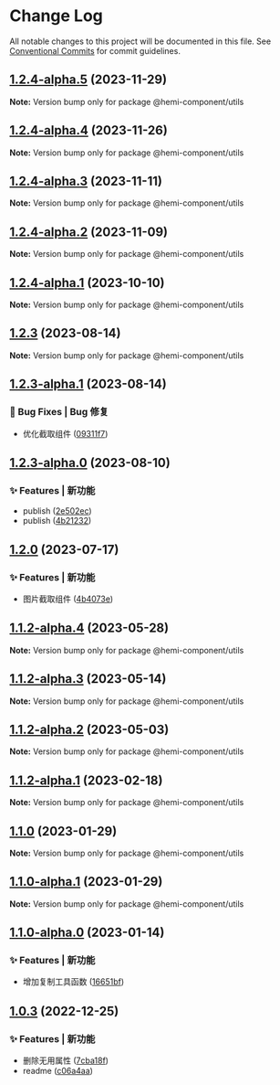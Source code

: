 # Change Log

All notable changes to this project will be documented in this file. See [Conventional Commits](https://conventionalcommits.org) for commit guidelines.

## [1.2.4-alpha.5](https://github.com/yanghumeng/hemi-component/compare/v1.2.4-alpha.4...v1.2.4-alpha.5) (2023-11-29)

**Note:** Version bump only for package @hemi-component/utils

## [1.2.4-alpha.4](https://github.com/yanghumeng/hemi-component/compare/v1.2.4-alpha.3...v1.2.4-alpha.4) (2023-11-26)

**Note:** Version bump only for package @hemi-component/utils

## [1.2.4-alpha.3](https://github.com/yanghumeng/hemi-component/compare/v1.2.4-alpha.2...v1.2.4-alpha.3) (2023-11-11)

**Note:** Version bump only for package @hemi-component/utils

## [1.2.4-alpha.2](https://github.com/yanghumeng/hemi-component/compare/v1.2.4-alpha.1...v1.2.4-alpha.2) (2023-11-09)

**Note:** Version bump only for package @hemi-component/utils

## [1.2.4-alpha.1](https://github.com/yanghumeng/hemi-component/compare/v1.2.4-alpha.0...v1.2.4-alpha.1) (2023-10-10)

**Note:** Version bump only for package @hemi-component/utils

## [1.2.3](https://github.com/yanghumeng/hemi-component/compare/v1.2.3-alpha.1...v1.2.3) (2023-08-14)

**Note:** Version bump only for package @hemi-component/utils

## [1.2.3-alpha.1](https://github.com/yanghumeng/hemi-component/compare/v1.2.3-alpha.0...v1.2.3-alpha.1) (2023-08-14)

### 🐞 Bug Fixes | Bug 修复

- 优化截取组件 ([09311f7](https://github.com/yanghumeng/hemi-component/commit/09311f7988aacda27ac57a83a6be1984c9091076))

## [1.2.3-alpha.0](https://github.com/yanghumeng/hemi-component/compare/v1.2.2-alpha.0...v1.2.3-alpha.0) (2023-08-10)

### ✨ Features | 新功能

- publish ([2e502ec](https://github.com/yanghumeng/hemi-component/commit/2e502ec2de79f33717ba1ba8c59efb88635cd4d5))
- publish ([4b21232](https://github.com/yanghumeng/hemi-component/commit/4b212327e0b7af36662161ef3575f8813359722b))

## [1.2.0](https://github.com/yanghumeng/hemi-component/compare/v1.1.2-alpha.4...v1.2.0) (2023-07-17)

### ✨ Features | 新功能

- 图片截取组件 ([4b4073e](https://github.com/yanghumeng/hemi-component/commit/4b4073e7a0cb3457f4b9816eb392146b0a4065a7))

## [1.1.2-alpha.4](https://github.com/yanghumeng/hemi-component/compare/v1.1.2-alpha.3...v1.1.2-alpha.4) (2023-05-28)

**Note:** Version bump only for package @hemi-component/utils

## [1.1.2-alpha.3](https://github.com/yanghumeng/hemi-component/compare/v1.1.2-alpha.2...v1.1.2-alpha.3) (2023-05-14)

**Note:** Version bump only for package @hemi-component/utils

## [1.1.2-alpha.2](https://github.com/yanghumeng/hemi-component/compare/v1.1.2-alpha.1...v1.1.2-alpha.2) (2023-05-03)

**Note:** Version bump only for package @hemi-component/utils

## [1.1.2-alpha.1](https://github.com/yanghumeng/hemi-component/compare/v1.1.2-alpha.0...v1.1.2-alpha.1) (2023-02-18)

**Note:** Version bump only for package @hemi-component/utils

## [1.1.0](https://github.com/yanghumeng/hemi-component/compare/v1.1.0-alpha.1...v1.1.0) (2023-01-29)

**Note:** Version bump only for package @hemi-component/utils

## [1.1.0-alpha.1](https://github.com/yanghumeng/hemi-component/compare/v1.1.0-alpha.0...v1.1.0-alpha.1) (2023-01-29)

**Note:** Version bump only for package @hemi-component/utils

## [1.1.0-alpha.0](https://github.com/yanghumeng/hemi-component/compare/v1.0.3...v1.1.0-alpha.0) (2023-01-14)

### ✨ Features | 新功能

- 增加复制工具函数 ([16651bf](https://github.com/yanghumeng/hemi-component/commit/16651bfb2c212e668bee6385e2265e4f834a9dc1))

## [1.0.3](https://github.com/yanghumeng/hemi-component/compare/v1.0.3-alpha.4...v1.0.3) (2022-12-25)

### ✨ Features | 新功能

- 删除无用属性 ([7cba18f](https://github.com/yanghumeng/hemi-component/commit/7cba18fbc1e491390e18b26309faef06f87d2654))
- readme ([c06a4aa](https://github.com/yanghumeng/hemi-component/commit/c06a4aa01a67fe3e882dd8bb7fcd8a4827c57f89))
